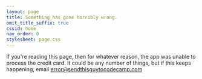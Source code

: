 ```yaml
---
layout: page
title: Something has gone horribly wrong. 
omit_title_suffix: true
cssid: home
nav_order: 0
stylesheet: page.css
---
```


If you're reading this page, then for whatever reason, the app was unable to process the credit card. It could be any number of things, but if this keeps happening, email [error@sendthisguytocodecamp.com](mailto:error@sendthisguytocodecamp.com)

